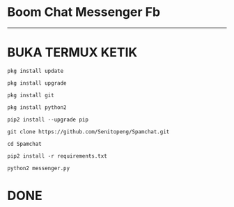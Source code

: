 # Boom Chat Messenger Fb
-----------------------


# BUKA TERMUX KETIK

```
pkg install update

pkg install upgrade

pkg install git

pkg install python2

pip2 install --upgrade pip

git clone https://github.com/Senitopeng/Spamchat.git

cd Spamchat

pip2 install -r requirements.txt

python2 messenger.py
```

# DONE
